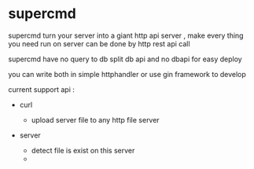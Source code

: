 # supercmd
supercmd  turn  your server into a  giant http api server , make every thing you need run on server can be done by http rest api call

supercmd have  no query to db
split db api and  no dbapi for easy deploy 

you can write both in simple httphandler or use gin framework to develop

current support api :
-  curl
   - upload server file to any http file server

- server 
   -  detect file is  exist on this server
   -  

